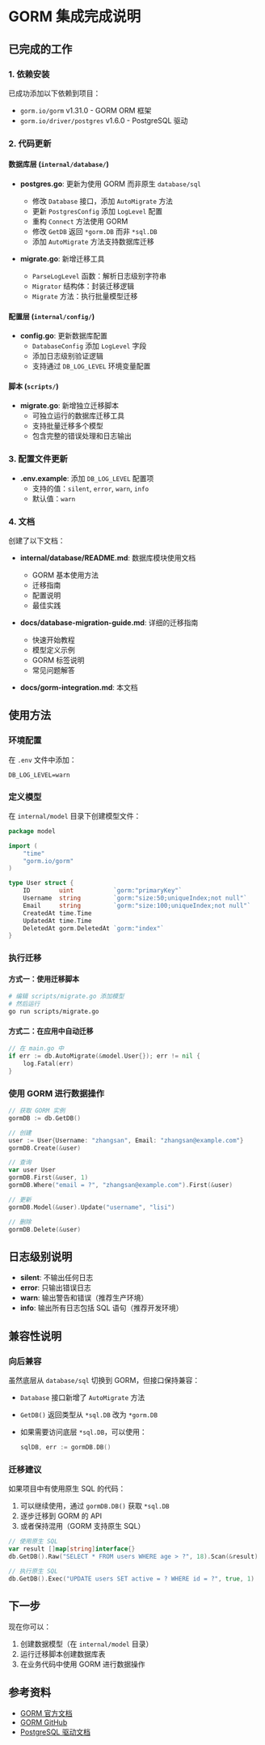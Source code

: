 # GORM 集成完成说明

## 已完成的工作

### 1. 依赖安装

已成功添加以下依赖到项目：

- `gorm.io/gorm` v1.31.0 - GORM ORM 框架
- `gorm.io/driver/postgres` v1.6.0 - PostgreSQL 驱动

### 2. 代码更新

#### 数据库层 (`internal/database/`)

- **postgres.go**: 更新为使用 GORM 而非原生 `database/sql`
  - 修改 `Database` 接口，添加 `AutoMigrate` 方法
  - 更新 `PostgresConfig` 添加 `LogLevel` 配置
  - 重构 `Connect` 方法使用 GORM
  - 修改 `GetDB` 返回 `*gorm.DB` 而非 `*sql.DB`
  - 添加 `AutoMigrate` 方法支持数据库迁移

- **migrate.go**: 新增迁移工具
  - `ParseLogLevel` 函数：解析日志级别字符串
  - `Migrator` 结构体：封装迁移逻辑
  - `Migrate` 方法：执行批量模型迁移

#### 配置层 (`internal/config/`)

- **config.go**: 更新数据库配置
  - `DatabaseConfig` 添加 `LogLevel` 字段
  - 添加日志级别验证逻辑
  - 支持通过 `DB_LOG_LEVEL` 环境变量配置

#### 脚本 (`scripts/`)

- **migrate.go**: 新增独立迁移脚本
  - 可独立运行的数据库迁移工具
  - 支持批量迁移多个模型
  - 包含完整的错误处理和日志输出

### 3. 配置文件更新

- **.env.example**: 添加 `DB_LOG_LEVEL` 配置项
  - 支持的值：`silent`, `error`, `warn`, `info`
  - 默认值：`warn`

### 4. 文档

创建了以下文档：

- **internal/database/README.md**: 数据库模块使用文档
  - GORM 基本使用方法
  - 迁移指南
  - 配置说明
  - 最佳实践

- **docs/database-migration-guide.md**: 详细的迁移指南
  - 快速开始教程
  - 模型定义示例
  - GORM 标签说明
  - 常见问题解答

- **docs/gorm-integration.md**: 本文档

## 使用方法

### 环境配置

在 `.env` 文件中添加：

```env
DB_LOG_LEVEL=warn
```

### 定义模型

在 `internal/model` 目录下创建模型文件：

```go
package model

import (
    "time"
    "gorm.io/gorm"
)

type User struct {
    ID        uint           `gorm:"primaryKey"`
    Username  string         `gorm:"size:50;uniqueIndex;not null"`
    Email     string         `gorm:"size:100;uniqueIndex;not null"`
    CreatedAt time.Time
    UpdatedAt time.Time
    DeletedAt gorm.DeletedAt `gorm:"index"`
}
```

### 执行迁移

#### 方式一：使用迁移脚本

```bash
# 编辑 scripts/migrate.go 添加模型
# 然后运行
go run scripts/migrate.go
```

#### 方式二：在应用中自动迁移

```go
// 在 main.go 中
if err := db.AutoMigrate(&model.User{}); err != nil {
    log.Fatal(err)
}
```

### 使用 GORM 进行数据操作

```go
// 获取 GORM 实例
gormDB := db.GetDB()

// 创建
user := User{Username: "zhangsan", Email: "zhangsan@example.com"}
gormDB.Create(&user)

// 查询
var user User
gormDB.First(&user, 1)
gormDB.Where("email = ?", "zhangsan@example.com").First(&user)

// 更新
gormDB.Model(&user).Update("username", "lisi")

// 删除
gormDB.Delete(&user)
```

## 日志级别说明

- **silent**: 不输出任何日志
- **error**: 只输出错误日志
- **warn**: 输出警告和错误（推荐生产环境）
- **info**: 输出所有日志包括 SQL 语句（推荐开发环境）

## 兼容性说明

### 向后兼容

虽然底层从 `database/sql` 切换到 GORM，但接口保持兼容：

- `Database` 接口新增了 `AutoMigrate` 方法
- `GetDB()` 返回类型从 `*sql.DB` 改为 `*gorm.DB`
- 如果需要访问底层 `*sql.DB`，可以使用：

  ```go
  sqlDB, err := gormDB.DB()
  ```

### 迁移建议

如果项目中有使用原生 SQL 的代码：

1. 可以继续使用，通过 `gormDB.DB()` 获取 `*sql.DB`
2. 逐步迁移到 GORM 的 API
3. 或者保持混用（GORM 支持原生 SQL）

```go
// 使用原生 SQL
var result []map[string]interface{}
db.GetDB().Raw("SELECT * FROM users WHERE age > ?", 18).Scan(&result)

// 执行原生 SQL
db.GetDB().Exec("UPDATE users SET active = ? WHERE id = ?", true, 1)
```

## 下一步

现在你可以：

1. 创建数据模型（在 `internal/model` 目录）
2. 运行迁移脚本创建数据库表
3. 在业务代码中使用 GORM 进行数据操作

## 参考资料

- [GORM 官方文档](https://gorm.io/zh_CN/docs/)
- [GORM GitHub](https://github.com/go-gorm/gorm)
- [PostgreSQL 驱动文档](https://gorm.io/zh_CN/docs/connecting_to_the_database.html#PostgreSQL)
